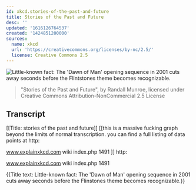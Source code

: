 ```yaml
---
id: xkcd.stories-of-the-past-and-future
title: Stories of the Past and Future
desc: ''
updated: '1616126764537'
created: '1424851200000'
sources:
  name: xkcd
  url: 'https://creativecommons.org/licenses/by-nc/2.5/'
  license: Creative Commons 2.5
---
```

![Little-known fact: The 'Dawn of Man' opening sequence in 2001 cuts away seconds before the Flintstones theme becomes recognizable.](https://imgs.xkcd.com/comics/stories_of_the_past_and_future.png)
> "Stories of the Past and Future", by Randall Munroe, licensed under Creative Commons Attribution-NonCommercial 2.5 License

## Transcript
[[Title: stories of the past and future]]
[[this is a massive fucking graph beyond the limits of normal transcription. you can find a full listing of data points at http:

www.explainxkcd.com
wiki
index.php
1491 ]]
http:

www.explainxkcd.com
wiki
index.php
1491

{{Title text: Little-known fact: The 'Dawn of Man' opening sequence in 2001 cuts away seconds before the Flinstones theme becomes recognizable.}}
